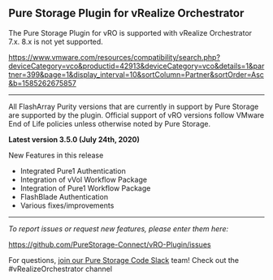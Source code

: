 
<!-- wp:heading -->
<h2>Pure Storage Plugin for vRealize Orchestrator</h2>
<!-- /wp:heading -->

<!-- wp:paragraph -->
<p>The Pure Storage Plugin for vRO is supported with vRealize Orchestrator 7.x. 8.x is not yet supported.</p>
<!-- /wp:paragraph -->

<!-- wp:paragraph -->
<p><a href="https://www.vmware.com/resources/compatibility/search.php?deviceCategory=vco&amp;productid=42913&amp;deviceCategory=vco&amp;details=1&amp;partner=399&amp;page=1&amp;display_interval=10&amp;sortColumn=Partner&amp;sortOrder=Asc&amp;b=1585262675857">https://www.vmware.com/resources/compatibility/search.php?deviceCategory=vco&amp;productid=42913&amp;deviceCategory=vco&amp;details=1&amp;partner=399&amp;page=1&amp;display_interval=10&amp;sortColumn=Partner&amp;sortOrder=Asc&amp;b=1585262675857</a></p>
<!-- /wp:paragraph -->

<!-- wp:separator -->
<hr class="wp-block-separator"/>
<!-- /wp:separator -->

<!-- wp:paragraph -->
<p>All FlashArray Purity versions that are currently in support by Pure Storage are supported by the plugin. Official support of vRO versions follow VMware End of Life policies unless otherwise noted by Pure Storage.</p>
<!-- /wp:paragraph -->

<!-- wp:paragraph -->
<p><strong>Latest version 3.5.0 (July 24th, 2020)</strong></p>
<!-- /wp:paragraph -->

<!-- wp:paragraph -->
<p>New Features in this release</p>
<!-- /wp:paragraph -->

<ul>
<li>Integrated Pure1 Authentication</li>
<li>Integration of vVol Workflow Package</li>
<li>Integration of Pure1 Workflow Package</li>
<li>FlashBlade Authentication</li>
<li>Various fixes/improvements</li>
</ul>

<!-- wp:separator -->
<hr class="wp-block-separator"/>
<!-- /wp:separator -->

<!-- wp:paragraph -->
<p><em>To report issues or request new features, please enter them here:</em></p>
<!-- /wp:paragraph -->

<!-- wp:paragraph -->
<p><a href="https://github.com/PureStorage-Connect/vRO-Plugin/issues">https://github.com/PureStorage-Connect/vRO-Plugin/issues</a></p>
<!-- /wp:paragraph -->

<!-- wp:paragraph -->
<p>For questions,&nbsp;<a href="https://codeinvite.purestorage.com/">join our Pure Storage Code Slack</a>&nbsp;team! Check out the #vRealizeOrchestrator channel</p>
<!-- /wp:paragraph -->
